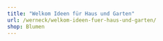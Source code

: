 ```yaml
---
title: "Welkom Ideen für Haus und Garten"
url: /werneck/welkom-ideen-fuer-haus-und-garten/
shop: Blumen
---
```

